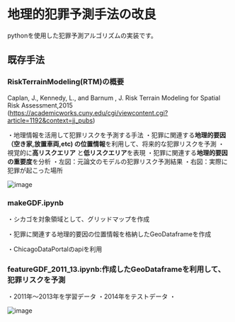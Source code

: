 # 地理的犯罪予測手法の改良
pythonを使用した犯罪予測アルゴリズムの実装です。  




## 既存手法
### RiskTerrainModeling(RTM)の概要
Caplan, J., Kennedy, L., and Barnum , J.  Risk Terrain Modeling for Spatial Risk Assessment,2015
(https://academicworks.cuny.edu/cgi/viewcontent.cgi?article=1192&context=jj_pubs)

・地理情報を活用して犯罪リスクを予測する手法
・犯罪に関連する**地理的要因（空き家,放置車両,etc) の位置情報**を利用して、将来的な犯罪リスクを予測
・視覚的に**高リスクエリア** と**低リスクエリア**を表現
・犯罪に関連する**地理的要因の重要度**を分析
・左図：元論文のモデルの犯罪リスク予測結果
・右図：実際に犯罪が起こった場所

![image](https://github.com/user-attachments/assets/7832af67-ed6b-4c4c-8559-56ff89e68947)




### makeGDF.ipynb
・シカゴを対象領域として、グリッドマップを作成

・犯罪に関連する地理的要因の位置情報を格納したGeoDataframeを作成

・ChicagoDataPortalのapiを利用

### featureGDF_2011_13.ipynb:作成したGeoDataframeを利用して、犯罪リスクを予測

・2011年～2013年を学習データ
・2014年をテストデータ
・

![image](https://github.com/user-attachments/assets/c52a46a5-e55e-462f-9f6b-8b37da56a861)
